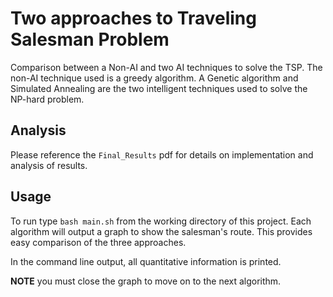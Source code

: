 # Two approaches to Traveling Salesman Problem
Comparison between a Non-AI and two AI techniques to solve the TSP. 
The non-AI technique used is a greedy algorithm. 
A Genetic algorithm and Simulated Annealing are the two intelligent techniques used to solve the NP-hard problem.

## Analysis
Please reference the `Final_Results` pdf for details on implementation and analysis of results. 

## Usage

To run type `bash main.sh` from the working directory of this project.
Each algorithm will output a graph to show the salesman's route.
This provides easy comparison of the three approaches.

In the command line output, all quantitative information is printed.

**NOTE** you must close the graph to move on to the next algorithm.
